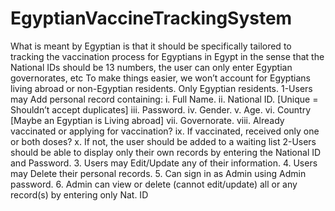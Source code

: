 # EgyptianVaccineTrackingSystem
What is meant by Egyptian is that it should be specifically tailored to tracking the vaccination process for
Egyptians in Egypt in the sense that the National IDs should be 13 numbers, the user can only enter Egyptian
governorates, etc
To make things easier, we won’t account for Egyptians living abroad or non-Egyptian residents. Only
Egyptian residents.
1-Users may Add personal record containing:
  i. Full Name.
  ii. National ID. [Unique = Shouldn’t accept duplicates]
  iii. Password.
  iv. Gender.
  v. Age.
  vi. Country [Maybe an Egyptian is Living abroad]
  vii. Governorate.
  viii. Already vaccinated or applying for vaccination?
  ix. If vaccinated, received only one or both doses?
  x. If not, the user should be added to a waiting list
2-Users should be able to display only their own records by entering the National ID and
Password.
3. Users may Edit/Update any of their information.
4. Users may Delete their personal records.
5. Can sign in as Admin using Admin password.
6. Admin can view or delete (cannot edit/update) all or any record(s) by entering only Nat. ID
